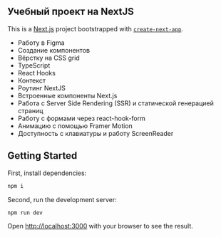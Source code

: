 ## Учебный проект на NextJS

This is a [Next.js](https://nextjs.org/) project bootstrapped with [`create-next-app`](https://github.com/vercel/next.js/tree/canary/packages/create-next-app).

- Работу в Figma
- Создание компонентов
- Вёрстку на CSS grid
- TypeScript
- React Hooks
- Контекст
- Роутинг NextJS
- Встроенные компоненты Next.js
- Работа с Server Side Rendering (SSR) и статической генерацией страниц
- Работу с формами через react-hook-form
- Анимацию с помощью Framer Motion
- Доступность с клавиатуры и работу ScreenReader

## Getting Started

First, install dependencies:

```bash
npm i
```

Second, run the development server:

```bash
npm run dev
```

Open [http://localhost:3000](http://localhost:3000) with your browser to see the result.
